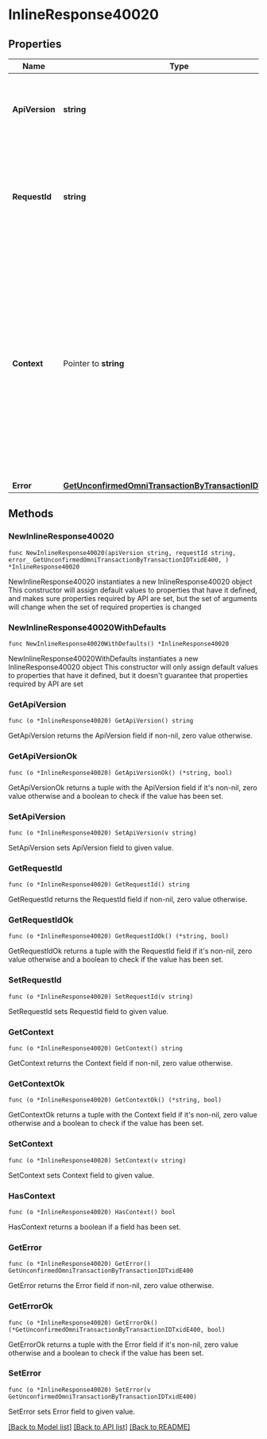 # InlineResponse40020

## Properties

Name | Type | Description | Notes
------------ | ------------- | ------------- | -------------
**ApiVersion** | **string** | Specifies the version of the API that incorporates this endpoint. | 
**RequestId** | **string** | Defines the ID of the request. The &#x60;requestId&#x60; is generated by Crypto APIs and it&#39;s unique for every request. | 
**Context** | Pointer to **string** | In batch situations the user can use the context to correlate responses with requests. This property is present regardless of whether the response was successful or returned as an error. &#x60;context&#x60; is specified by the user. | [optional] 
**Error** | [**GetUnconfirmedOmniTransactionByTransactionIDTxidE400**](GetUnconfirmedOmniTransactionByTransactionIDTxidE400.md) |  | 

## Methods

### NewInlineResponse40020

`func NewInlineResponse40020(apiVersion string, requestId string, error_ GetUnconfirmedOmniTransactionByTransactionIDTxidE400, ) *InlineResponse40020`

NewInlineResponse40020 instantiates a new InlineResponse40020 object
This constructor will assign default values to properties that have it defined,
and makes sure properties required by API are set, but the set of arguments
will change when the set of required properties is changed

### NewInlineResponse40020WithDefaults

`func NewInlineResponse40020WithDefaults() *InlineResponse40020`

NewInlineResponse40020WithDefaults instantiates a new InlineResponse40020 object
This constructor will only assign default values to properties that have it defined,
but it doesn't guarantee that properties required by API are set

### GetApiVersion

`func (o *InlineResponse40020) GetApiVersion() string`

GetApiVersion returns the ApiVersion field if non-nil, zero value otherwise.

### GetApiVersionOk

`func (o *InlineResponse40020) GetApiVersionOk() (*string, bool)`

GetApiVersionOk returns a tuple with the ApiVersion field if it's non-nil, zero value otherwise
and a boolean to check if the value has been set.

### SetApiVersion

`func (o *InlineResponse40020) SetApiVersion(v string)`

SetApiVersion sets ApiVersion field to given value.


### GetRequestId

`func (o *InlineResponse40020) GetRequestId() string`

GetRequestId returns the RequestId field if non-nil, zero value otherwise.

### GetRequestIdOk

`func (o *InlineResponse40020) GetRequestIdOk() (*string, bool)`

GetRequestIdOk returns a tuple with the RequestId field if it's non-nil, zero value otherwise
and a boolean to check if the value has been set.

### SetRequestId

`func (o *InlineResponse40020) SetRequestId(v string)`

SetRequestId sets RequestId field to given value.


### GetContext

`func (o *InlineResponse40020) GetContext() string`

GetContext returns the Context field if non-nil, zero value otherwise.

### GetContextOk

`func (o *InlineResponse40020) GetContextOk() (*string, bool)`

GetContextOk returns a tuple with the Context field if it's non-nil, zero value otherwise
and a boolean to check if the value has been set.

### SetContext

`func (o *InlineResponse40020) SetContext(v string)`

SetContext sets Context field to given value.

### HasContext

`func (o *InlineResponse40020) HasContext() bool`

HasContext returns a boolean if a field has been set.

### GetError

`func (o *InlineResponse40020) GetError() GetUnconfirmedOmniTransactionByTransactionIDTxidE400`

GetError returns the Error field if non-nil, zero value otherwise.

### GetErrorOk

`func (o *InlineResponse40020) GetErrorOk() (*GetUnconfirmedOmniTransactionByTransactionIDTxidE400, bool)`

GetErrorOk returns a tuple with the Error field if it's non-nil, zero value otherwise
and a boolean to check if the value has been set.

### SetError

`func (o *InlineResponse40020) SetError(v GetUnconfirmedOmniTransactionByTransactionIDTxidE400)`

SetError sets Error field to given value.



[[Back to Model list]](../README.md#documentation-for-models) [[Back to API list]](../README.md#documentation-for-api-endpoints) [[Back to README]](../README.md)


